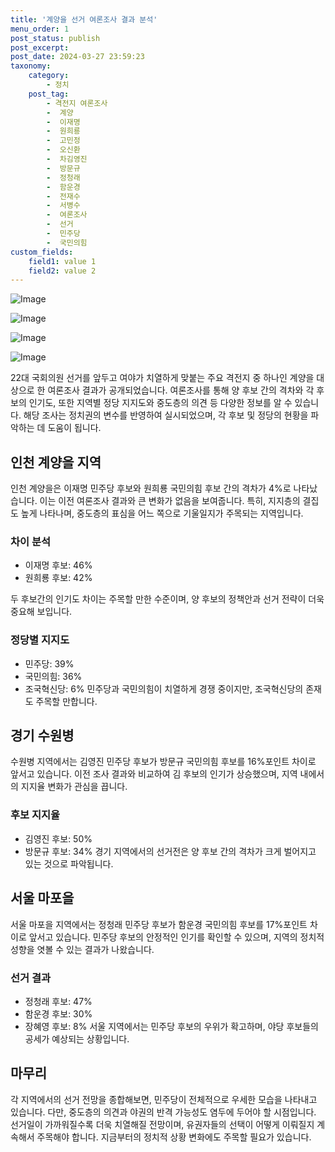 ```yaml
---
title: '계양을 선거 여론조사 결과 분석'
menu_order: 1
post_status: publish
post_excerpt: 
post_date: 2024-03-27 23:59:23
taxonomy:
    category:
        - 정치
    post_tag:
        - 격전지 여론조사
        -  계양
        -  이재명
        -  원희룡
        -  고민정
        -  오신환
        -  차김영진
        -  방문규
        -  정청래
        -  함운경
        -  전재수
        -  서병수
        -  여론조사
        -  선거
        -  민주당
        -  국민의힘
custom_fields:
    field1: value 1
    field2: value 2
---
```


![Image](https://imgnews.pstatic.net/image/421/2024/03/27/0007438105_001_20240327070118263.jpg?type=w647)

![Image](https://imgnews.pstatic.net/image/421/2024/03/27/0007438105_002_20240327070118312.jpg?type=w647)

![Image](https://imgnews.pstatic.net/image/421/2024/03/27/0007438105_003_20240327070118361.jpg?type=w647)

![Image](https://imgnews.pstatic.net/image/421/2024/03/27/0007438105_004_20240327070118412.jpg?type=w647)

22대 국회의원 선거를 앞두고 여야가 치열하게 맞붙는 주요 격전지 중 하나인 계양을 대상으로 한 여론조사 결과가 공개되었습니다. 여론조사를 통해 양 후보 간의 격차와 각 후보의 인기도, 또한 지역별 정당 지지도와 중도층의 의견 등 다양한 정보를 알 수 있습니다. 해당 조사는 정치권의 변수를 반영하여 실시되었으며, 각 후보 및 정당의 현황을 파악하는 데 도움이 됩니다.
## 인천 계양을 지역
인천 계양을은 이재명 민주당 후보와 원희룡 국민의힘 후보 간의 격차가 4%로 나타났습니다. 이는 이전 여론조사 결과와 큰 변화가 없음을 보여줍니다. 특히, 지지층의 결집도 높게 나타나며, 중도층의 표심을 어느 쪽으로 기울일지가 주목되는 지역입니다.
### 차이 분석
- 이재명 후보: 46%
- 원희룡 후보: 42%
  
두 후보간의 인기도 차이는 주목할 만한 수준이며, 양 후보의 정책안과 선거 전략이 더욱 중요해 보입니다.
### 정당별 지지도
- 민주당: 39%
- 국민의힘: 36%
- 조국혁신당: 6%
민주당과 국민의힘이 치열하게 경쟁 중이지만, 조국혁신당의 존재도 주목할 만합니다.
## 경기 수원병
수원병 지역에서는 김영진 민주당 후보가 방문규 국민의힘 후보를 16%포인트 차이로 앞서고 있습니다. 이전 조사 결과와 비교하여 김 후보의 인기가 상승했으며, 지역 내에서의 지지율 변화가 관심을 끕니다.
### 후보 지지율
- 김영진 후보: 50%
- 방문규 후보: 34%
경기 지역에서의 선거전은 양 후보 간의 격차가 크게 벌어지고 있는 것으로 파악됩니다.
## 서울 마포을
서울 마포을 지역에서는 정청래 민주당 후보가 함운경 국민의힘 후보를 17%포인트 차이로 앞서고 있습니다. 민주당 후보의 안정적인 인기를 확인할 수 있으며, 지역의 정치적 성향을 엿볼 수 있는 결과가 나왔습니다.
### 선거 결과
- 정청래 후보: 47%
- 함운경 후보: 30%
- 장혜영 후보: 8%
서울 지역에서는 민주당 후보의 우위가 확고하며, 야당 후보들의 공세가 예상되는 상황입니다.
## 마무리
각 지역에서의 선거 전망을 종합해보면, 민주당이 전체적으로 우세한 모습을 나타내고 있습니다. 다만, 중도층의 의견과 야권의 반격 가능성도 염두에 두어야 할 시점입니다. 선거일이 가까워질수록 더욱 치열해질 전망이며, 유권자들의 선택이 어떻게 이뤄질지 계속해서 주목해야 합니다. 지금부터의 정치적 상황 변화에도 주목할 필요가 있습니다.
